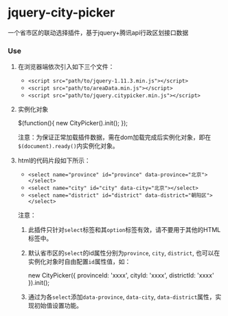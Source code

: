 # jquery-city-picker
一个省市区的联动选择插件，基于jquery+腾讯api行政区划接口数据
### Use
1. 在浏览器端依次引入如下三个文件：
    - `<script src="path/to/jquery-1.11.3.min.js"></script>`
    - `<script src="path/to/areaData.min.js"></script>`
    - `<script src="path/to/jquery.citypicker.min.js"></script>`
2. 实例化对象



    $(function(){
        new CityPicker().init();
    });
    
    注意：为保证正常加载插件数据，需在dom加载完成后实例化对象，即在`$(document).ready()`内实例化对象。
3. html的代码片段如下所示：
    - `<select name="province" id="province" data-province="北京"></select>`
    - `<select name="city" id="city" data-city="北京"></select>`
    - `<select name="district" id="district" data-district="朝阳区"></select>`
    
    注意：
    
    1. 此插件只针对`select`标签和其`option`标签有效，请不要用于其他的HTML标签中。
    2. 默认省市区的`select`的id属性分别为`province`, `city`, `district`, 也可以在实例化对象时自由配置`id`属性值，如：
    


        new CityPicker({
            provinceId: 'xxxx',
            cityId: 'xxxx',
            districtId: 'xxxx'
         }).init();
    
    3. 通过为各`select`添加`data-province`, `data-city`, `data-district`属性，实现初始值设置功能。


